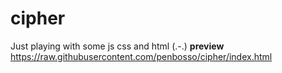 # cipher
Just playing with some js css and html (.-.)
__preview__
https://raw.githubusercontent.com/penbosso/cipher/index.html
